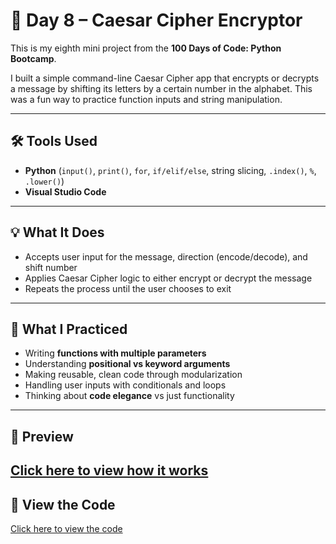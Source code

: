 # 🔐 Day 8 – Caesar Cipher Encryptor

This is my eighth mini project from the **100 Days of Code: Python Bootcamp**.

I built a simple command-line Caesar Cipher app that encrypts or decrypts a message by shifting its letters by a certain number in the alphabet. This was a fun way to practice function inputs and string manipulation.

---

## 🛠 Tools Used
- **Python** (`input()`, `print()`, `for`, `if/elif/else`, string slicing, `.index()`, `%`, `.lower()`)
- **Visual Studio Code**

---

## 💡 What It Does
- Accepts user input for the message, direction (encode/decode), and shift number
- Applies Caesar Cipher logic to either encrypt or decrypt the message
- Repeats the process until the user chooses to exit

---

## 🧠 What I Practiced
- Writing **functions with multiple parameters**
- Understanding **positional vs keyword arguments**
- Making reusable, clean code through modularization
- Handling user inputs with conditionals and loops
- Thinking about **code elegance** vs just functionality

---

## 👀 Preview
[Click here to view how it works](https://github.com/dimma-analytics/100-Days-Of-Code/blob/main/Day8-CaesarCipher/Day8-CaesarCipher.py%20-%20Visual%20Studio%20Code%202025-08-21%2014-44-10.mp4) 
---

## 📁 View the Code
[Click here to view the code](./Day8-CaesarCipher.py)
